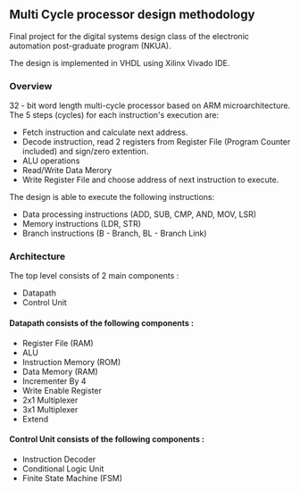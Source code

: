## Multi Cycle processor design methodology <br>
Final project for the digital systems design class of the electronic automation post-graduate
program (NKUA).

The design is implemented in VHDL using Xilinx Vivado IDE.

### Overview
32 - bit word length multi-cycle processor based on ARM microarchitecture. <br>
The 5 steps (cycles) for each instruction's execution are:
- Fetch instruction and calculate next address.
- Decode instruction, read 2 registers from Register File (Program Counter included) and sign/zero extention.
- ALU operations
- Read/Write Data Merory
- Write Register File and choose address of next instruction to execute.

The design is able to execute the following instructions:
- Data processing instructions (ADD, SUB, CMP, AND, MOV, LSR)
- Memory instructions (LDR, STR)
- Branch instructions (B - Branch, BL - Branch Link)

### Architecture
The top level consists of 2 main components :
- Datapath
- Control Unit

#### Datapath consists of the following components :
- Register File (RAM)
- ALU
- Instruction Memory (ROM)
- Data Memory (RAM)
- Incrementer By 4
- Write Enable Register 
- 2x1 Multiplexer
- 3x1 Multiplexer
- Extend

#### Control Unit consists of the following components :
- Instruction Decoder 
- Conditional Logic Unit 
- Finite State Machine (FSM)
